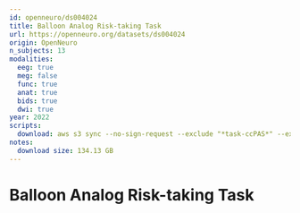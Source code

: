 ```yaml
---
id: openneuro/ds004024
title: Balloon Analog Risk-taking Task
url: https://openneuro.org/datasets/ds004024
origin: OpenNeuro
n_subjects: 13
modalities:
  eeg: true
  meg: false
  func: true
  anat: true
  bids: true
  dwi: true
year: 2022
scripts:
  download: aws s3 sync --no-sign-request --exclude "*task-ccPAS*" --exclude "*task-spTMS*" s3://openneuro.org/ds004024 ds004024
notes:
  download size: 134.13 GB
---
```


# Balloon Analog Risk-taking Task
